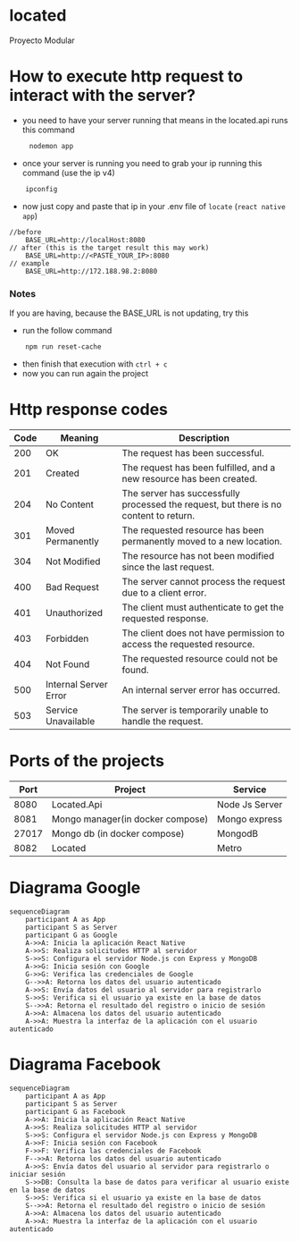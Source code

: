 # located

Proyecto Modular

# How to execute http request to interact with the server?

- you need to have your server running that means in the located.api runs this command

```powershell
     nodemon app
```

- once your server is running you need to grab your ip running this command (use the ip v4)

```powershell
    ipconfig
```

- now just copy and paste that ip in your .env file of `locate` (`react native app`)

```
//before
    BASE_URL=http://localHost:8080
// after (this is the target result this may work)
    BASE_URL=http://<PASTE_YOUR_IP>:8080
// example
    BASE_URL=http://172.188.98.2:8080
```

### Notes

If you are having, because the BASE_URL is not updating, try this

- run the follow command

```powershell
    npm run reset-cache
```

- then finish that execution with `ctrl + c`
- now you can run again the project

# Http response codes

| Code | Meaning               | Description                                                                           |
| ---- | --------------------- | ------------------------------------------------------------------------------------- |
| 200  | OK                    | The request has been successful.                                                      |
| 201  | Created               | The request has been fulfilled, and a new resource has been created.                  |
| 204  | No Content            | The server has successfully processed the request, but there is no content to return. |
| 301  | Moved Permanently     | The requested resource has been permanently moved to a new location.                  |
| 304  | Not Modified          | The resource has not been modified since the last request.                            |
| 400  | Bad Request           | The server cannot process the request due to a client error.                          |
| 401  | Unauthorized          | The client must authenticate to get the requested response.                           |
| 403  | Forbidden             | The client does not have permission to access the requested resource.                 |
| 404  | Not Found             | The requested resource could not be found.                                            |
| 500  | Internal Server Error | An internal server error has occurred.                                                |
| 503  | Service Unavailable   | The server is temporarily unable to handle the request.                               |

# Ports of the projects

| Port  | Project                          | Service        |
| ----- | -------------------------------- | -------------- |
| 8080  | Located.Api                      | Node Js Server |
| 8081  | Mongo manager(in docker compose) | Mongo express  |
| 27017 | Mongo db (in docker compose)     | MongodB        |
| 8082  | Located                          | Metro          |

# Diagrama Google

```mermaid
sequenceDiagram
    participant A as App
    participant S as Server
    participant G as Google
    A->>A: Inicia la aplicación React Native
    A->>S: Realiza solicitudes HTTP al servidor
    S->>S: Configura el servidor Node.js con Express y MongoDB
    A->>G: Inicia sesión con Google
    G->>G: Verifica las credenciales de Google
    G-->>A: Retorna los datos del usuario autenticado
    A->>S: Envía datos del usuario al servidor para registrarlo
    S->>S: Verifica si el usuario ya existe en la base de datos
    S-->>A: Retorna el resultado del registro o inicio de sesión
    A->>A: Almacena los datos del usuario autenticado
    A->>A: Muestra la interfaz de la aplicación con el usuario autenticado

```
# Diagrama Facebook

```mermaid
sequenceDiagram
    participant A as App
    participant S as Server
    participant G as Facebook
    A->>A: Inicia la aplicación React Native
    A->>S: Realiza solicitudes HTTP al servidor
    S->>S: Configura el servidor Node.js con Express y MongoDB
    A->>F: Inicia sesión con Facebook
    F->>F: Verifica las credenciales de Facebook
    F-->>A: Retorna los datos del usuario autenticado
    A->>S: Envía datos del usuario al servidor para registrarlo o iniciar sesión
    S->>DB: Consulta la base de datos para verificar al usuario existe en la base de datos
    S->>S: Verifica si el usuario ya existe en la base de datos
    S-->>A: Retorna el resultado del registro o inicio de sesión
    A->>A: Almacena los datos del usuario autenticado
    A->>A: Muestra la interfaz de la aplicación con el usuario autenticado

```



